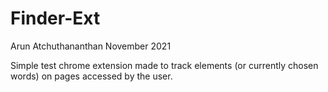 # Finder-Ext

Arun Atchuthananthan
November 2021

Simple test chrome extension made to track elements (or currently chosen words) on pages accessed by the user.
